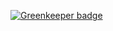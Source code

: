 
[![Greenkeeper badge](https://badges.greenkeeper.io/mauricedb/centric-movies-2016-09-07.svg)](https://greenkeeper.io/)
